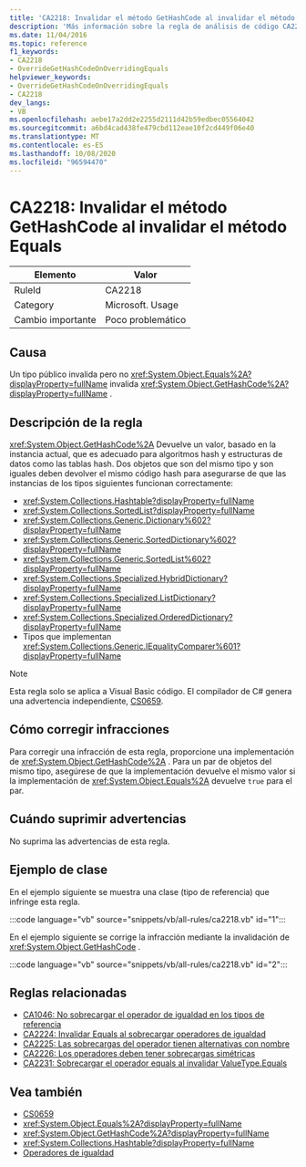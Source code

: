 ```yaml
---
title: 'CA2218: Invalidar el método GetHashCode al invalidar el método Equals'
description: 'Más información sobre la regla de análisis de código CA2218: invalide GetHashCode al reemplazar Equals'
ms.date: 11/04/2016
ms.topic: reference
f1_keywords:
- CA2218
- OverrideGetHashCodeOnOverridingEquals
helpviewer_keywords:
- OverrideGetHashCodeOnOverridingEquals
- CA2218
dev_langs:
- VB
ms.openlocfilehash: aebe17a2dd2e2255d2111d42b59edbec05564042
ms.sourcegitcommit: a6bd4cad438fe479cbd112eae10f2cd449f06e40
ms.translationtype: MT
ms.contentlocale: es-ES
ms.lasthandoff: 10/08/2020
ms.locfileid: "96594470"
---
```

# <a name="ca2218-override-gethashcode-on-overriding-equals"></a>CA2218: Invalidar el método GetHashCode al invalidar el método Equals

|Elemento|Valor|
|-|-|
|RuleId|CA2218|
|Category|Microsoft. Usage|
|Cambio importante|Poco problemático|

## <a name="cause"></a>Causa

Un tipo público invalida pero no <xref:System.Object.Equals%2A?displayProperty=fullName> invalida <xref:System.Object.GetHashCode%2A?displayProperty=fullName> .

## <a name="rule-description"></a>Descripción de la regla

<xref:System.Object.GetHashCode%2A> Devuelve un valor, basado en la instancia actual, que es adecuado para algoritmos hash y estructuras de datos como las tablas hash. Dos objetos que son del mismo tipo y son iguales deben devolver el mismo código hash para asegurarse de que las instancias de los tipos siguientes funcionan correctamente:

- <xref:System.Collections.Hashtable?displayProperty=fullName>
- <xref:System.Collections.SortedList?displayProperty=fullName>
- <xref:System.Collections.Generic.Dictionary%602?displayProperty=fullName>
- <xref:System.Collections.Generic.SortedDictionary%602?displayProperty=fullName>
- <xref:System.Collections.Generic.SortedList%602?displayProperty=fullName>
- <xref:System.Collections.Specialized.HybridDictionary?displayProperty=fullName>
- <xref:System.Collections.Specialized.ListDictionary?displayProperty=fullName>
- <xref:System.Collections.Specialized.OrderedDictionary?displayProperty=fullName>
- Tipos que implementan <xref:System.Collections.Generic.IEqualityComparer%601?displayProperty=fullName>

> [!NOTE]
> Esta regla solo se aplica a Visual Basic código. El compilador de C# genera una advertencia independiente, [CS0659](../../../csharp/misc/cs0659.md).

## <a name="how-to-fix-violations"></a>Cómo corregir infracciones

Para corregir una infracción de esta regla, proporcione una implementación de <xref:System.Object.GetHashCode%2A> . Para un par de objetos del mismo tipo, asegúrese de que la implementación devuelve el mismo valor si la implementación de <xref:System.Object.Equals%2A> devuelve `true` para el par.

## <a name="when-to-suppress-warnings"></a>Cuándo suprimir advertencias

No suprima las advertencias de esta regla.

## <a name="class-example"></a>Ejemplo de clase

En el ejemplo siguiente se muestra una clase (tipo de referencia) que infringe esta regla.

:::code language="vb" source="snippets/vb/all-rules/ca2218.vb" id="1":::

En el ejemplo siguiente se corrige la infracción mediante la invalidación de <xref:System.Object.GetHashCode> .

:::code language="vb" source="snippets/vb/all-rules/ca2218.vb" id="2":::

## <a name="related-rules"></a>Reglas relacionadas

- [CA1046: No sobrecargar el operador de igualdad en los tipos de referencia](ca1046.md)
- [CA2224: Invalidar Equals al sobrecargar operadores de igualdad](ca2224.md)
- [CA2225: Las sobrecargas del operador tienen alternativas con nombre](ca2225.md)
- [CA2226: Los operadores deben tener sobrecargas simétricas](ca2226.md)
- [CA2231: Sobrecargar el operador equals al invalidar ValueType.Equals](ca2231.md)

## <a name="see-also"></a>Vea también

- [CS0659](../../../csharp/misc/cs0659.md)
- <xref:System.Object.Equals%2A?displayProperty=fullName>
- <xref:System.Object.GetHashCode%2A?displayProperty=fullName>
- <xref:System.Collections.Hashtable?displayProperty=fullName>
- [Operadores de igualdad](../../../standard/design-guidelines/equality-operators.md)
